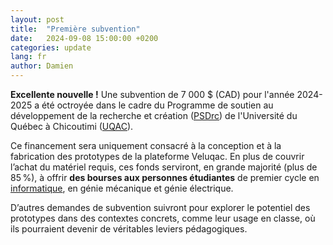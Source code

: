 ```yaml
---
layout: post
title:  "Première subvention"
date:   2024-09-08 15:00:00 +0200
categories: update
lang: fr
author: Damien
---
```

**Excellente nouvelle !** Une subvention de 7 000 $ (CAD) pour l'année 2024-2025 a été octroyée dans le cadre du Programme de soutien au développement de la recherche et création ([PSDrc](https://recherche.uqac.ca/psdrc)) de l'Université du Québec à Chicoutimi ([UQAC](https://www.uqac.ca)). 

Ce financement sera uniquement consacré à la conception et à la fabrication des prototypes de la plateforme Veluqac. 
En plus de couvrir l’achat du matériel requis, ces fonds serviront, en grande majorité (plus de 85 %), à offrir **des bourses aux personnes étudiantes** de premier cycle en [informatique](https://www.uqac.ca/dim), en génie mécanique et génie électrique.

D’autres demandes de subvention suivront pour explorer le potentiel des prototypes dans des contextes concrets, comme leur usage en classe, où ils pourraient devenir de véritables leviers pédagogiques.